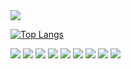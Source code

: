 <img src="https://capsule-render.vercel.app/api?type=waving&color=64d8fe&height=150&section=header" />


[![Top Langs](https://github-readme-stats.vercel.app/api/top-langs/?username=LogicRefinery)](https://github.com/anuraghazra/github-readme-stats)

<img src="https://img.shields.io/badge/Javascript-ffb13b?style=flat-square&logo=javascript&logoColor=white"/>
<img src="https://img.shields.io/badge/Typescript-ffb13b?style=flat-square&logo=typescript&logoColor=white"/>
<img src="https://img.shields.io/badge/ReactJs-ffb13b?style=flat-square&logo=reactjs&logoColor=white"/>
<img src="https://img.shields.io/badge/NextJs-ffb13b?style=flat-square&logo=nextjs&logoColor=white"/>
<img src="https://img.shields.io/badge/ReactQuery-ffb13b?style=flat-square&logo=reactquery&logoColor=white"/>
<img src="https://img.shields.io/badge/ReactHookForm-ffb13b?style=flat-square&logo=reacthookform&logoColor=white"/>
<img src="https://img.shields.io/badge/Scss Module-ffb13b?style=flat-square&logo=scss module&logoColor=white"/>
<img src="https://img.shields.io/badge/Msw-ffb13b?style=flat-square&logo=msw&logoColor=white"/>



<img src="https://capsule-render.vercel.app/api?type=waving&color=64d8fe&height=150&section=footer" />
